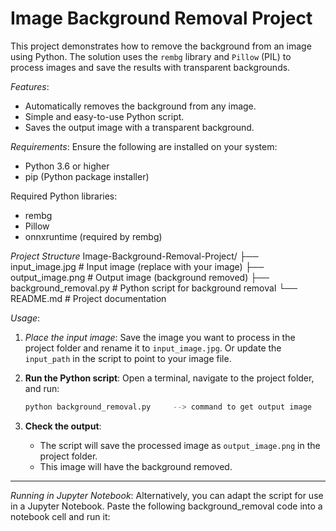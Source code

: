# **Image Background Removal Project**
This project demonstrates how to remove the background from an image using Python. The solution uses the `rembg` library and `Pillow` (PIL) to process images and save the results with transparent backgrounds.

*Features*: 
- Automatically removes the background from any image.
- Simple and easy-to-use Python script.
- Saves the output image with a transparent background.

*Requirements*: 
Ensure the following are installed on your system:
- Python 3.6 or higher
- pip (Python package installer)
  
Required Python libraries:
- rembg
- Pillow
- onnxruntime (required by rembg)
  

*Project Structure*
Image-Background-Removal-Project/
├── input_image.jpg          # Input image (replace with your image)
├── output_image.png         # Output image (background removed)
├── background_removal.py    # Python script for background removal
└── README.md                # Project documentation

*Usage*: 
1. *Place the input image*:
    Save the image you want to process in the project folder and rename it to `input_image.jpg`. 
    Or update the `input_path` in the script to point to your image file.

2. **Run the Python script**:
   Open a terminal, navigate to the project folder, and run:
   ```bash
   python background_removal.py     --> command to get output image

3. **Check the output**:
   - The script will save the processed image as `output_image.png` in the project folder.
   - This image will have the background removed.
-----------------------------------------------------------

 *Running in Jupyter Notebook*: 
Alternatively, you can adapt the script for use in a Jupyter Notebook. Paste the following background_removal code into a notebook cell and run it:
